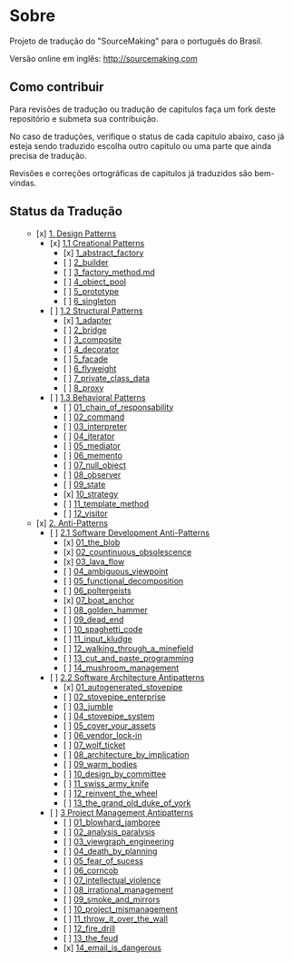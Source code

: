 Sobre
==============

Projeto de tradução do "SourceMaking" para o português do Brasil.

Versão online em inglês:
http://sourcemaking.com

## Como contribuir

Para revisões de tradução ou tradução de capitulos faça um fork deste repositório e submeta sua contribuição.

No caso de traduções, verifique o status de cada capitulo abaixo, caso já esteja sendo traduzido escolha outro capitulo ou uma parte que ainda precisa de tradução.

Revisões e correções ortográficas de capitulos já traduzidos são bem-vindas.

## Status da Tradução
<ul style="list-style:none;">
<li><ul><li>[x] <a href="https://github.com/henryhamon/sourcemaking/blob/master/1_design_patterns/introduction.md">1. Design Patterns</a></li></ul>
  <ul style="list-style:none;">
    <li><ul><li>[x] <a href="https://github.com/henryhamon/sourcemaking/blob/master/1_design_patterns/1_creational_patterns/introduction.md">1.1 Creational Patterns </a></li></ul>
    <ul style="list-style:none;">
      <li><ul><li>[x] <a href="https://github.com/henryhamon/sourcemaking/blob/master/1_design_patterns/1_creational_patterns/1_abstract_factory.md">1_abstract_factory</a></li></ul></li>
	  <li><ul><li>[ ] <a href="https://github.com/henryhamon/sourcemaking/blob/master/1_design_patterns/1_creational_patterns/2_builder.md">2_builder</a></li></ul></li>
	  <li><ul><li>[ ] <a href="https://github.com/henryhamon/sourcemaking/blob/master/1_design_patterns/1_creational_patterns/3_factory_method.md">3_factory_method.md</a></li></ul></li>
	  <li><ul><li>[ ] <a href="https://github.com/henryhamon/sourcemaking/blob/master/1_design_patterns/1_creational_patterns/4_object_pool.md">4_object_pool</a></li></ul></li>
	  <li><ul><li>[ ] <a href="https://github.com/henryhamon/sourcemaking/blob/master/1_design_patterns/1_creational_patterns/5_prototype.md">5_prototype</a></li></ul></li>
	  <li><ul><li>[ ] <a href="https://github.com/henryhamon/sourcemaking/blob/master/1_design_patterns/1_creational_patterns/6_singleton.md">6_singleton</a></li></ul></li>
      </ul>
    </li>
    <li><ul><li>[ ] <a href="https://github.com/henryhamon/sourcemaking/blob/master/1_design_patterns/2_structural_patterns/introduction.md">1.2 Structural Patterns</a></li></ul>
    <ul style="list-style:none;">
      <li><ul><li>[x] <a href="https://github.com/henryhamon/sourcemaking/blob/master/1_design_patterns/2_structural_patterns/1_adapter.md">1_adapter</a></li></ul></li>
	  <li><ul><li>[ ] <a href="https://github.com/henryhamon/sourcemaking/blob/master/1_design_patterns/2_structural_patterns/2_bridge.md">2_bridge</a></li></ul></li>
	  <li><ul><li>[ ] <a href="https://github.com/henryhamon/sourcemaking/blob/master/1_design_patterns/2_structural_patterns/3_composite.md">3_composite</a></li></ul></li>
	  <li><ul><li>[ ] <a href="https://github.com/henryhamon/sourcemaking/blob/master/1_design_patterns/2_structural_patterns/4_decorator.md">4_decorator</a></li></ul></li>
	  <li><ul><li>[ ] <a href="https://github.com/henryhamon/sourcemaking/blob/master/1_design_patterns/2_structural_patterns/5_facade.md">5_facade</a></li></ul></li>
	  <li><ul><li>[ ] <a href="https://github.com/henryhamon/sourcemaking/blob/master/1_design_patterns/2_structural_patterns/6_flyweight.md">6_flyweight</a></li></ul></li>
	  <li><ul><li>[ ] <a href="https://github.com/henryhamon/sourcemaking/blob/master/1_design_patterns/2_structural_patterns/7_private_class_data.md">7_private_class_data</a></li></ul></li>
	  <li><ul><li>[ ] <a href="https://github.com/henryhamon/sourcemaking/blob/master/1_design_patterns/2_structural_patterns/8_proxy.md">8_proxy</a></li></ul></li>
      </ul>
    </li>
    <li><ul><li>[ ] <a href="https://github.com/henryhamon/sourcemaking/blob/master/1_design_patterns/3_behavioral_patterns/introduction.md">1.3 Behavioral Patterns</a></li></ul>
    <ul style="list-style:none;">
      <li><ul><li>[ ] <a href="https://github.com/henryhamon/sourcemaking/blob/master/1_design_patterns/3_behavioral_patterns/01_chain_of_responsibility.md">01_chain_of_responsability</a></li></ul></li>
	  <li><ul><li>[ ] <a href="https://github.com/henryhamon/sourcemaking/blob/master/1_design_patterns/3_behavioral_patterns/02_command.md">02_command</a></li></ul></li>
	  <li><ul><li>[ ] <a href="https://github.com/henryhamon/sourcemaking/blob/master/1_design_patterns/3_behavioral_patterns/03_interpreter.md">03_interpreter</a></li></ul></li>
	  <li><ul><li>[ ] <a href="https://github.com/henryhamon/sourcemaking/blob/master/1_design_patterns/3_behavioral_patterns/04_iterator.md">04_iterator</a></li></ul></li>
	  <li><ul><li>[ ] <a href="https://github.com/henryhamon/sourcemaking/blob/master/1_design_patterns/3_behavioral_patterns/05_mediator.md">05_mediator</a></li></ul></li>
	  <li><ul><li>[ ] <a href="https://github.com/henryhamon/sourcemaking/blob/master/1_design_patterns/3_behavioral_patterns/06_memento.md">06_memento</a></li></ul></li>
	  <li><ul><li>[ ] <a href="https://github.com/henryhamon/sourcemaking/blob/master/1_design_patterns/3_behavioral_patterns/07_null_object.md">07_null_object</a></li></ul></li>
	  <li><ul><li>[ ] <a href="https://github.com/henryhamon/sourcemaking/blob/master/1_design_patterns/3_behavioral_patterns/08_observer.md">08_observer</a></li></ul></li>
	  <li><ul><li>[ ] <a href="https://github.com/henryhamon/sourcemaking/blob/master/1_design_patterns/3_behavioral_patterns/09_state.md">09_state</a></li></ul></li>
      <li><ul><li>[x] <a href="https://github.com/henryhamon/sourcemaking/blob/master/1_design_patterns/3_behavioral_patterns/10_strategy.md">10_strategy</a></li></ul></li>
	  <li><ul><li>[ ] <a href="https://github.com/henryhamon/sourcemaking/blob/master/1_design_patterns/3_behavioral_patterns/11_template_method.md">11_template_method</a></li></ul></li>
	  <li><ul><li>[ ] <a href="https://github.com/henryhamon/sourcemaking/blob/master/1_design_patterns/3_behavioral_patterns/12_visitor.md">12_visitor</a></li></ul></li>
      </ul>
    </li>
  </ul>
 </li>
 
 <li><ul><li>[x] <a href="https://github.com/henryhamon/sourcemaking/blob/master/2_anti_patterns/introduction.md">2. Anti-Patterns</a></li></ul>
  <ul style="list-style:none;">
    <li> <ul><li>[ ] <a href="https://github.com/henryhamon/sourcemaking/blob/master/2_anti_patterns/1_software_development_antipatterns/introduction.md">2.1 Software Development Anti-Patterns</a></li></ul>
    <ul style="list-style:none;">
      <li><ul><li>[x] <a href="https://github.com/henryhamon/sourcemaking/blob/master/2_anti_patterns/1_software_development_antipatterns/01_the_blob.md">01_the_blob</a></li></ul></li>
      <li><ul><li>[x] <a href="https://github.com/henryhamon/sourcemaking/blob/master/2_anti_patterns/1_software_development_antipatterns/02_countinuous_obsolescence.md">02_countinuous_obsolescence</a></li></ul></li>
       <li><ul><li>[x] <a href="https://github.com/henryhamon/sourcemaking/blob/master/2_anti_patterns/1_software_development_antipatterns/03_lava_flow.md">03_lava_flow</a></li></ul></li>
       <li><ul><li>[ ] <a href="https://github.com/henryhamon/sourcemaking/blob/master/2_anti_patterns/1_software_development_antipatterns/04_ambiguous_viewpoint.md">04_ambiguous_viewpoint</a></li></ul></li>
       <li><ul><li>[ ] <a href="https://github.com/henryhamon/sourcemaking/blob/master/2_anti_patterns/1_software_development_antipatterns/05_functional_decomposition.md">05_functional_decomposition</a></li></ul></li>
       <li><ul><li>[ ] <a href="https://github.com/henryhamon/sourcemaking/blob/master/2_anti_patterns/1_software_development_antipatterns/06_poltergeists.md">06_poltergeists</a></li></ul></li>
       <li><ul><li>[x] <a href="https://github.com/henryhamon/sourcemaking/blob/master/2_anti_patterns/1_software_development_antipatterns/07_boat_anchor.md">07_boat_anchor</a></li></ul></li>
       <li><ul><li>[ ] <a href="https://github.com/henryhamon/sourcemaking/blob/master/2_anti_patterns/1_software_development_antipatterns/08_golden_hammer.md">08_golden_hammer</a></li></ul></li>
       <li><ul><li>[ ] <a href="https://github.com/henryhamon/sourcemaking/blob/master/2_anti_patterns/1_software_development_antipatterns/09_dead_end.md">09_dead_end</a></li></ul></li>
        <li><ul><li>[ ] <a href="https://github.com/henryhamon/sourcemaking/blob/master/2_anti_patterns/1_software_development_antipatterns/10_spaghetti_code.md">10_spaghetti_code</a></li></ul></li>
        <li><ul><li>[ ] <a href="https://github.com/henryhamon/sourcemaking/blob/master/2_anti_patterns/1_software_development_antipatterns/11_input_kludge.md">11_input_kludge</a></li></ul></li>
        <li><ul><li>[ ] <a href="https://github.com/henryhamon/sourcemaking/blob/master/2_anti_patterns/1_software_development_antipatterns/12_walking_through_a_minefield.md">12_walking_through_a_minefield</a></li></ul></li>
        <li><ul><li>[ ] <a href="https://github.com/henryhamon/sourcemaking/blob/master/2_anti_patterns/1_software_development_antipatterns/13_cut_and_paste_programming.md">13_cut_and_paste_programming</a></li></ul></li>
        <li><ul><li>[ ] <a href="https://github.com/henryhamon/sourcemaking/blob/master/2_anti_patterns/1_software_development_antipatterns/14_mushroom_management.md">14_mushroom_management</a></li></ul></li>
      </ul>
    </li>
    <li><ul><li>[ ] <a href="https://github.com/henryhamon/sourcemaking/blob/master/2_anti_patterns/2_software_architecture_antipatterns/introduction.md">2.2 Software Architecture Antipatterns</a></li></ul>
    <ul style="list-style:none;">
      <li><ul><li>[x] <a href="https://github.com/henryhamon/sourcemaking/blob/master/2_anti_patterns/2_software_architecture_antipatterns/01_autogenerated_stovepipe.md">01_autogenerated_stovepipe</a></li></ul></li>
      <li><ul><li>[ ] <a href="https://github.com/henryhamon/sourcemaking/blob/master/2_anti_patterns/2_software_architecture_antipatterns/02_stovepipe_enterprise.md">02_stovepipe_enterprise</a></li></ul></li>
      <li><ul><li>[ ] <a href="https://github.com/henryhamon/sourcemaking/blob/master/2_anti_patterns/2_software_architecture_antipatterns/03_jumble.md">03_jumble</a></li></ul></li>
      <li><ul><li>[ ] <a href="https://github.com/henryhamon/sourcemaking/blob/master/2_anti_patterns/2_software_architecture_antipatterns/04_stovepipe_system.md">04_stovepipe_system</a></li></ul></li>
      <li><ul><li>[ ] <a href="https://github.com/henryhamon/sourcemaking/blob/master/2_anti_patterns/2_software_architecture_antipatterns/05_cover_your_assets.md">05_cover_your_assets</a></li></ul></li>
      <li><ul><li>[ ] <a href="https://github.com/henryhamon/sourcemaking/blob/master/2_anti_patterns/2_software_architecture_antipatterns/06_vendor_lock-in.md">06_vendor_lock-in</a></li></ul></li>
      <li><ul><li>[ ] <a href="https://github.com/henryhamon/sourcemaking/blob/master/2_anti_patterns/2_software_architecture_antipatterns/07_wolf_ticket.md">07_wolf_ticket</a></li></ul></li>
      <li><ul><li>[ ] <a href="https://github.com/henryhamon/sourcemaking/blob/master/2_anti_patterns/2_software_architecture_antipatterns/08_architecture_by_implication.md">08_architecture_by_implication</a></li></ul></li>
      <li><ul><li>[ ] <a href="https://github.com/henryhamon/sourcemaking/blob/master/2_anti_patterns/2_software_architecture_antipatterns/09_warm_bodies.md">09_warm_bodies</a></li></ul></li>
      <li><ul><li>[ ] <a href="https://github.com/henryhamon/sourcemaking/blob/master/2_anti_patterns/2_software_architecture_antipatterns/10_design_by_committee.md">10_design_by_committee</a></li></ul></li>
      <li><ul><li>[ ] <a href="https://github.com/henryhamon/sourcemaking/blob/master/2_anti_patterns/2_software_architecture_antipatterns/11_swiss_army_knife.md">11_swiss_army_knife</a></li></ul></li>
      <li><ul><li>[ ] <a href="https://github.com/henryhamon/sourcemaking/blob/master/2_anti_patterns/2_software_architecture_antipatterns/12_reinvent_the_wheel.md">12_reinvent_the_wheel</a></li></ul></li>
      <li><ul><li>[ ] <a href="https://github.com/henryhamon/sourcemaking/blob/master/2_anti_patterns/2_software_architecture_antipatterns/13_the_grand_old_duke_of_york.md">13_the_grand_old_duke_of_york</a></li></ul></li>
      </ul>
    </li>
    <li> <ul><li>[ ] <a href="https://github.com/henryhamon/sourcemaking/blob/master/2_anti_patterns/3_project_management_antipatterns/introduction.md">3 Project Management Antipatterns</a></li></ul>
    <ul style="list-style:none;">
    <li><ul><li>[ ] <a href="https://github.com/henryhamon/sourcemaking/blob/master/2_anti_patterns/3_project_management_antipatterns/01_blowhard_jamboree.md">01_blowhard_jamboree</a></li></ul></li>
      <li><ul><li>[ ] <a href="https://github.com/henryhamon/sourcemaking/blob/master/2_anti_patterns/3_project_management_antipatterns/02_analysis_paralysis.md">02_analysis_paralysis</a></li></ul></li>
      <li><ul><li>[ ] <a href="https://github.com/henryhamon/sourcemaking/blob/master/2_anti_patterns/3_project_management_antipatterns/03_viewgraph_engineering.md">03_viewgraph_engineering</a></li></ul></li>
      <li><ul><li>[ ] <a href="https://github.com/henryhamon/sourcemaking/blob/master/2_anti_patterns/3_project_management_antipatterns/04_death_by_planning.md">04_death_by_planning</a></li></ul></li>
      <li><ul><li>[ ] <a href="https://github.com/henryhamon/sourcemaking/blob/master/2_anti_patterns/3_project_management_antipatterns/05_fear_of_sucess.md">05_fear_of_sucess</a></li></ul></li>
      <li><ul><li>[ ] <a href="https://github.com/henryhamon/sourcemaking/blob/master/2_anti_patterns/3_project_management_antipatterns/06_corncob.md">06_corncob</a></li></ul></li>
      <li><ul><li>[ ] <a href="https://github.com/henryhamon/sourcemaking/blob/master/2_anti_patterns/3_project_management_antipatterns/07_intellectual_violence.md">07_intellectual_violence</a></li></ul></li>
      <li><ul><li>[ ] <a href="https://github.com/henryhamon/sourcemaking/blob/master/2_anti_patterns/3_project_management_antipatterns/08_irrational_management.md">08_irrational_management</a></li></ul></li>
      <li><ul><li>[ ] <a href="https://github.com/henryhamon/sourcemaking/blob/master/2_anti_patterns/3_project_management_antipatterns/09_smoke_and_mirrors.md">09_smoke_and_mirrors</a></li></ul></li>
      <li><ul><li>[ ] <a href="https://github.com/henryhamon/sourcemaking/blob/master/2_anti_patterns/3_project_management_antipatterns/10_project_mismanagement.md">10_project_mismanagement</a></li></ul></li>
      <li><ul><li>[ ] <a href="https://github.com/henryhamon/sourcemaking/blob/master/2_anti_patterns/3_project_management_antipatterns/11_throw_it_over_the_wall.md">11_throw_it_over_the_wall</a></li></ul></li>
      <li><ul><li>[ ] <a href="https://github.com/henryhamon/sourcemaking/blob/master/2_anti_patterns/3_project_management_antipatterns/12_fire_drill.md">12_fire_drill</a></li></ul></li>
      <li><ul><li>[ ] <a href="https://github.com/henryhamon/sourcemaking/blob/master/2_anti_patterns/3_project_management_antipatterns/13_the_feud.md">13_the_feud</a></li></ul></li>
      <li><ul><li>[x] <a href="https://github.com/henryhamon/sourcemaking/blob/master/2_anti_patterns/3_project_management_antipatterns/14_email_is_dangerous.md">14_email_is_dangerous</a></li></ul></li>
      </ul>
    </li>
    
  </ul>
 </li>
</ul>
